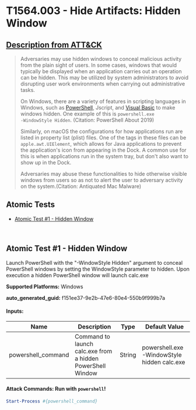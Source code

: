 # T1564.003 - Hide Artifacts: Hidden Window
## [Description from ATT&CK](https://attack.mitre.org/techniques/T1564/003)
<blockquote>Adversaries may use hidden windows to conceal malicious activity from the plain sight of users. In some cases, windows that would typically be displayed when an application carries out an operation can be hidden. This may be utilized by system administrators to avoid disrupting user work environments when carrying out administrative tasks. 

On Windows, there are a variety of features in scripting languages in Windows, such as [PowerShell](https://attack.mitre.org/techniques/T1059/001), Jscript, and [Visual Basic](https://attack.mitre.org/techniques/T1059/005) to make windows hidden. One example of this is <code>powershell.exe -WindowStyle Hidden</code>. (Citation: PowerShell About 2019)

Similarly, on macOS the configurations for how applications run are listed in property list (plist) files. One of the tags in these files can be <code>apple.awt.UIElement</code>, which allows for Java applications to prevent the application's icon from appearing in the Dock. A common use for this is when applications run in the system tray, but don't also want to show up in the Dock.

Adversaries may abuse these functionalities to hide otherwise visible windows from users so as not to alert the user to adversary activity on the system.(Citation: Antiquated Mac Malware)</blockquote>

## Atomic Tests

- [Atomic Test #1 - Hidden Window](#atomic-test-1---hidden-window)


<br/>

## Atomic Test #1 - Hidden Window
Launch PowerShell with the "-WindowStyle Hidden" argument to conceal PowerShell windows by setting the WindowStyle parameter to hidden.
Upon execution a hidden PowerShell window will launch calc.exe

**Supported Platforms:** Windows


**auto_generated_guid:** f151ee37-9e2b-47e6-80e4-550b9f999b7a





#### Inputs:
| Name | Description | Type | Default Value |
|------|-------------|------|---------------|
| powershell_command | Command to launch calc.exe from a hidden PowerShell Window | String | powershell.exe -WindowStyle hidden calc.exe|


#### Attack Commands: Run with `powershell`! 


```powershell
Start-Process #{powershell_command}
```






<br/>
